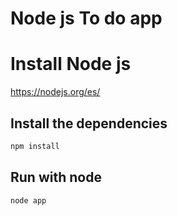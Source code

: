 # Node js To do app

# Install Node js
https://nodejs.org/es/

## Install the dependencies
```bash
npm install
```

## Run with node
```bash
node app
```
